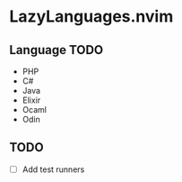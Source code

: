# LazyLanguages.nvim

## Language TODO

- PHP
- C#
- Java
- Elixir
- Ocaml
- Odin

## TODO

- [ ] Add test runners
